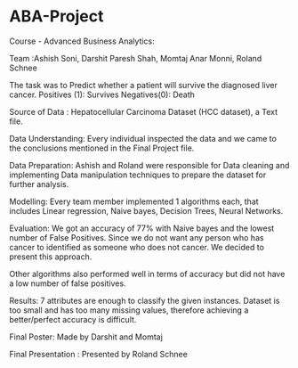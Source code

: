 # ABA-Project

Course - Advanced Business Analytics:

Team :Ashish Soni, Darshit Paresh Shah, Momtaj Anar Monni, Roland Schnee


The task was to Predict whether a patient will survive the diagnosed liver cancer.
Positives (1): Survives
Negatives(0): Death


Source of Data :  Hepatocellular Carcinoma Dataset (HCC dataset), a Text file.

Data Understanding: Every individual inspected the data and we came to the conclusions mentioned in the Final Project file.

Data Preparation: Ashish and Roland were responsible for Data cleaning and implementing Data manipulation techniques to prepare the dataset for further analysis.

Modelling: Every team member implemented 1 algorithms each, that includes Linear regression, Naive bayes, Decision Trees, Neural Networks.


Evaluation: We got an accuracy of 77% with Naive bayes and the lowest number of False Positives.
Since we do not want any person who has cancer to identified as someone who does not cancer. 
We decided to present this approach.

Other algorithms also performed well in terms of accuracy but did not have a low number of false positives.

Results: 7 attributes are enough to classify the given instances.
Dataset is too small and has too many missing values, therefore achieving a better/perfect accuracy is difficult. 

Final Poster: Made by Darshit and Momtaj

Final Presentation : Presented by Roland Schnee










